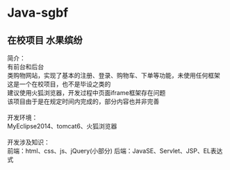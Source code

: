 # Java-sgbf
## 在校项目 水果缤纷
简介：<br/>
	有前台和后台<br/>
	类购物网站，实现了基本的注册、登录、购物车、下单等功能，未使用任何框架<br/>
	这是一个在校项目，也不是毕设之类的<br/>
	建议使用火狐浏览器，开发过程中页面iframe框架存在问题<br/>
	该项目由于是在规定时间内完成的，部分内容也并非完善<br/><br/>
开发环境：<br/>
	MyEclipse2014、tomcat6、火狐浏览器<br/><br/>
开发涉及知识：<br/>
	前端：html、css、js、jQuery(小部分)
	后端：JavaSE、Servlet、JSP、EL表达式